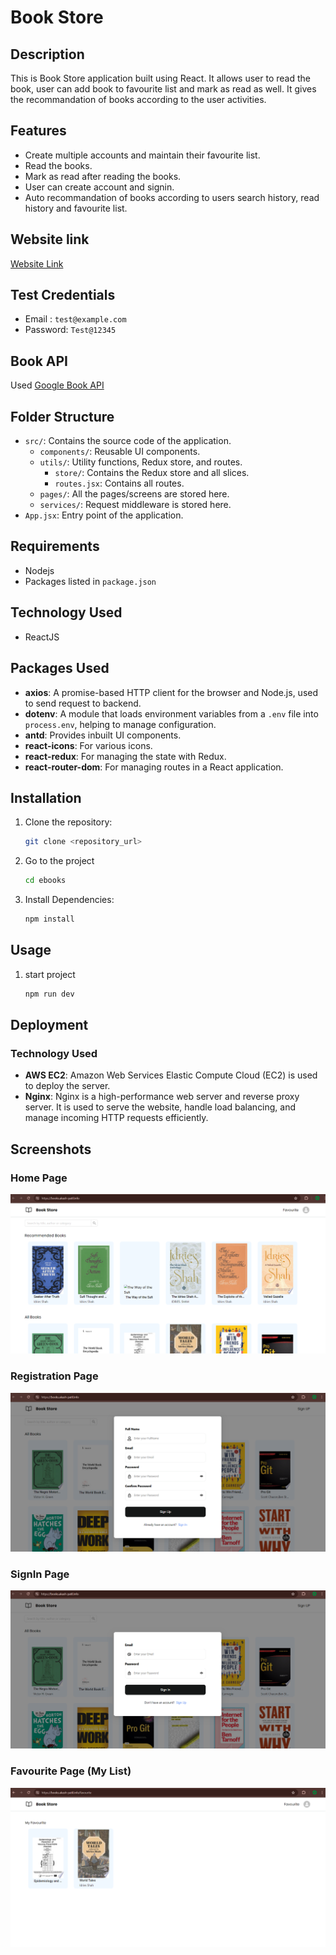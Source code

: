 # Book Store

## Description

This is Book Store application built using React. It allows user to read the book, user can add book to favourite list and mark as read as well. It gives the recommandation of books according to the user activities.

## Features

- Create multiple accounts and maintain their favourite list.
- Read the books.
- Mark as read after reading the books.
- User can create account and signin.
- Auto recommandation of books according to users search history, read history and favourite list.

## Website link

[Website Link](https://books.akash-patil.info)

## Test Credentials

- Email : `test@example.com`
- Password: `Test@12345`

## Book API
  
Used [Google Book API](https://developers.google.com/books/docs/overview)

## Folder Structure

- `src/`: Contains the source code of the application.
  - `components/`: Reusable UI components.
  - `utils/`: Utility functions, Redux store, and routes.
    - `store/`: Contains the Redux store and all slices.
    - `routes.jsx`: Contains all routes.
  - `pages/`: All the pages/screens are stored here.
  - `services/`: Request middleware is stored here.
- `App.jsx`: Entry point of the application.

## Requirements <!-- Requirements -->

- Nodejs
- Packages listed in `package.json`


## Technology Used

- ReactJS

## Packages Used

- **axios**: A promise-based HTTP client for the browser and Node.js, used to send request to backend.
- **dotenv**: A module that loads environment variables from a `.env` file into `process.env`, helping to manage configuration.
- **antd**: Provides inbuilt UI components.
- **react-icons**: For various icons.
- **react-redux**: For managing the state with Redux.
- **react-router-dom**: For managing routes in a React application.


## Installation <!-- Installation -->

1. Clone the repository:

   ```bash
   git clone <repository_url>

   ```

2. Go to the project

   ```bash
   cd ebooks

   ```

3. Install Dependencies:
   ```bash
   npm install
   ```

## Usage <!-- Usage -->

1.  start project
    ```bash
    npm run dev
    ```


## Deployment

### Technology Used

- **AWS EC2**: Amazon Web Services Elastic Compute Cloud (EC2) is used to deploy the server.
- **Nginx**: Nginx is a high-performance web server and reverse proxy server. It is used to serve the website, handle load balancing, and manage incoming HTTP requests efficiently.



## Screenshots


### Home Page
![alt text](./public/assets/home.png)

### Registration Page
![alt text](./public/assets/image.png)

### SignIn Page
![alt text](./public/assets/signin.png)

### Favourite Page (My List)
![alt text](./public/assets/favourite.png)